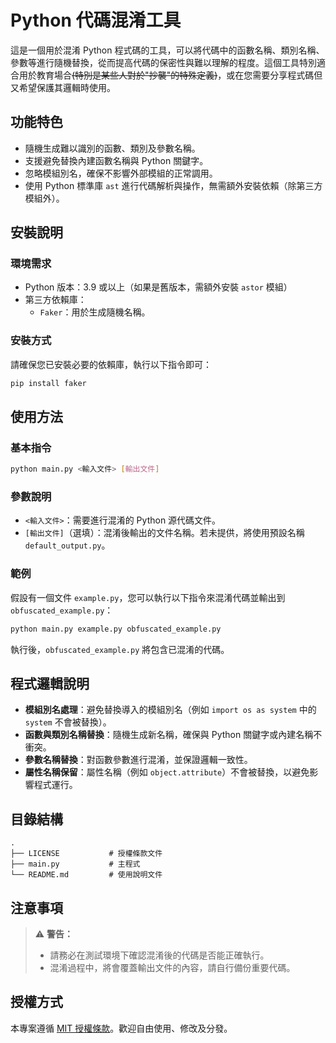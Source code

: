 # Python 代碼混淆工具

這是一個用於混淆 Python 程式碼的工具，可以將代碼中的函數名稱、類別名稱、參數等進行隨機替換，從而提高代碼的保密性與難以理解的程度。這個工具特別適合用於教育場合<del>(特別是某些人對於"抄襲"的特殊定義)</del>，或在您需要分享程式碼但又希望保護其邏輯時使用。

## 功能特色
- 隨機生成難以識別的函數、類別及參數名稱。
- 支援避免替換內建函數名稱與 Python 關鍵字。
- 忽略模組別名，確保不影響外部模組的正常調用。
- 使用 Python 標準庫 `ast` 進行代碼解析與操作，無需額外安裝依賴（除第三方模組外）。

## 安裝說明

### 環境需求
- Python 版本：3.9 或以上（如果是舊版本，需額外安裝 `astor` 模組）
- 第三方依賴庫：
  - `Faker`：用於生成隨機名稱。

### 安裝方式
請確保您已安裝必要的依賴庫，執行以下指令即可：
```bash
pip install faker
```

## 使用方法

### 基本指令
```bash
python main.py <輸入文件> [輸出文件]
```

### 參數說明
- `<輸入文件>`：需要進行混淆的 Python 源代碼文件。
- `[輸出文件]`（選填）：混淆後輸出的文件名稱。若未提供，將使用預設名稱 `default_output.py`。

### 範例
假設有一個文件 `example.py`，您可以執行以下指令來混淆代碼並輸出到 `obfuscated_example.py`：
```bash
python main.py example.py obfuscated_example.py
```

執行後，`obfuscated_example.py` 將包含已混淆的代碼。

## 程式邏輯說明
- **模組別名處理**：避免替換導入的模組別名（例如 `import os as system` 中的 `system` 不會被替換）。
- **函數與類別名稱替換**：隨機生成新名稱，確保與 Python 關鍵字或內建名稱不衝突。
- **參數名稱替換**：對函數參數進行混淆，並保證邏輯一致性。
- **屬性名稱保留**：屬性名稱（例如 `object.attribute`）不會被替換，以避免影響程式運行。

## 目錄結構
```plaintext
.
├── LICENSE           # 授權條款文件
├── main.py           # 主程式
└── README.md         # 使用說明文件
```

## 注意事項
> ⚠️ **警告：**
> - 請務必在測試環境下確認混淆後的代碼是否能正確執行。
> - 混淆過程中，將會覆蓋輸出文件的內容，請自行備份重要代碼。

## 授權方式
本專案遵循 [MIT 授權條款](https://opensource.org/licenses/MIT)。歡迎自由使用、修改及分發。
